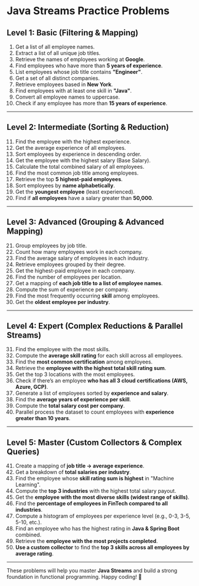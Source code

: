# Java Streams Practice Problems

## **Level 1: Basic (Filtering & Mapping)**
1. Get a list of all employee names.
2. Extract a list of all unique job titles.
3. Retrieve the names of employees working at **Google**.
4. Find employees who have more than **5 years of experience**.
5. List employees whose job title contains **"Engineer"**.
6. Get a set of all distinct companies.
7. Retrieve employees based in **New York**.
8. Find employees with at least one skill in **"Java"**.
9. Convert all employee names to uppercase.
10. Check if any employee has more than **15 years of experience**.

---

## **Level 2: Intermediate (Sorting & Reduction)**
11. Find the employee with the highest experience.
12. Get the average experience of all employees.
13. Sort employees by experience in descending order.
14. Get the employee with the highest salary (Base Salary).
15. Calculate the total combined salary of all employees.
16. Find the most common job title among employees.
17. Retrieve the top **5 highest-paid employees**.
18. Sort employees by **name alphabetically**.
19. Get the **youngest employee** (least experienced).
20. Find if **all employees** have a salary greater than **50,000**.

---

## **Level 3: Advanced (Grouping & Advanced Mapping)**
21. Group employees by job title.
22. Count how many employees work in each company.
23. Find the average salary of employees in each industry.
24. Retrieve employees grouped by their degree.
25. Get the highest-paid employee in each company.
26. Find the number of employees per location.
27. Get a mapping of **each job title to a list of employee names**.
28. Compute the sum of experience per company.
29. Find the most frequently occurring **skill** among employees.
30. Get the **oldest employee per industry**.

---

## **Level 4: Expert (Complex Reductions & Parallel Streams)**
31. Find the employee with the most skills.
32. Compute the **average skill rating** for each skill across all employees.
33. Find the **most common certification** among employees.
34. Retrieve the **employee with the highest total skill rating sum**.
35. Get the top 3 locations with the most employees.
36. Check if there’s an employee **who has all 3 cloud certifications (AWS, Azure, GCP)**.
37. Generate a list of employees sorted by **experience and salary**.
38. Find the **average years of experience per skill**.
39. Compute the **total salary cost per company**.
40. Parallel process the dataset to count employees with **experience greater than 10 years**.

---

## **Level 5: Master (Custom Collectors & Complex Queries)**
41. Create a mapping of **job title → average experience**.
42. Get a breakdown of **total salaries per industry**.
43. Find the employee whose **skill rating sum is highest** in "Machine Learning".
44. Compute the **top 3 industries** with the highest total salary payout.
45. Get the **employee with the most diverse skills (widest range of skills)**.
46. Find the **percentage of employees in FinTech compared to all industries**.
47. Compute a histogram of employees per experience level (e.g., 0-3, 3-5, 5-10, etc.).
48. Find an employee who has the highest rating in **Java & Spring Boot** combined.
49. Retrieve the **employee with the most projects completed**.
50. **Use a custom collector** to find the **top 3 skills across all employees by average rating**.

---

These problems will help you master **Java Streams** and build a strong foundation in functional programming. Happy coding! 🚀
